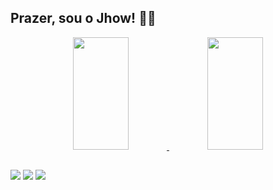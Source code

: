 ## Prazer, sou o Jhow! 🤘🏽

<div align="center">
  <a href="[https://github.com/CorreaJhow]">
  <img width="42%" img height="180em" src="https://github-readme-stats.vercel.app/api?username=correajhow&show_icons=true&theme=dark&include_all_commits=true&count_private=true"/>
  <img width="42%" img height="180em" src="https://github-readme-stats.vercel.app/api/top-langs/?username=correajhow&layout=compact&langs_count=7&theme=dark"/>
</div>
  
  ##
  
  <div> 
  <a href="https://www.instagram.com/jhow_correa/" target="_blank"><img src="https://img.shields.io/badge/-Instagram-%23E4405F?style=for-the-badge&logo=instagram&logoColor=white" target="_blank"></a>
  <a href = "mailto:jhonatasrcorrea@gmail.com"><img src="https://img.shields.io/badge/-Gmail-%23333?style=for-the-badge&logo=gmail&logoColor=white" target="_blank"></a> 
  <a href="https://www.linkedin.com/in/jhonatas-r-correa/" target="_blank"><img src="https://img.shields.io/badge/-LinkedIn-%230077B5?style=for-the-badge&logo=linkedin&logoColor=white" target="_blank"></a> 
 
</div>


